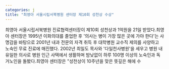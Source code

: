 ```yaml
---
categories: j
title: "최영아 서울시립서북병원 센터장 제10회 성천상 수상"
---
```

최영아 서울시립서북병원 진료협력센터장이 제10회 성천상과 1억원을 21일 받았다.최영아 센터장은 1995년 이화의대를 졸업한 후 &#39;의사는 병이 가장 많은 곳에 가야 한다&#39;는 사명감을 바탕으로 2001년 내과 전문의 자격 취득 후 대학병원 교수직 제의를 사양하고 노숙인 무료 진료에 매진했다. 2002년 최일도 목사와 &#39;다일천사병원&#39;을 세우고 병원 내 유일한 의사로 병원 인근 사택에서 생활하며 밤낮없이 하루 100명 이상의 노숙인과 독거노인을 돌봤다.최영아 센터장은 "성천상이 10주년을 맞은 뜻깊은 해에 수
